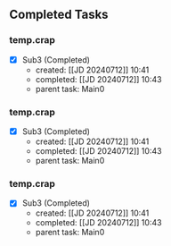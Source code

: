 

## Completed Tasks

### temp.crap

- [x] Sub3 (Completed)
	- created: [[JD 20240712]] 10:41
	- completed: [[JD 20240712]] 10:43
	- parent task: Main0

### temp.crap

- [x] Sub3 (Completed)
	- created: [[JD 20240712]] 10:41
	- completed: [[JD 20240712]] 10:43
	- parent task: Main0

### temp.crap

- [x] Sub3 (Completed)
	- created: [[JD 20240712]] 10:41
	- completed: [[JD 20240712]] 10:43
	- parent task: Main0


